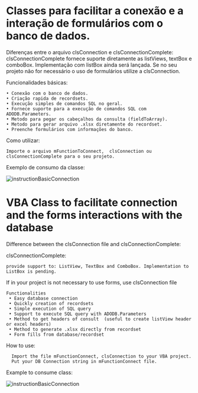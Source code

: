 
# Classes para facilitar a conexão e a interação de formulários com o banco de dados.

Diferenças entre o arquivo clsConnection e clsConnectionComplete:
    clsConnectionComplete fornece suporte diretamente as listViews, textBox e comboBox. Implementação com listBox ainda será lançada.
    Se no seu projeto não for necessário o uso de formulários utilize a clsConnection.

Funcionalidades básicas:

    • Conexão com o banco de dados.
    • Criação rapida de recordsets.
    • Execução simples de comandos SQL no geral.
    • Fornece suporte para a execução de comandos SQL com ADODB.Parameters.
    • Metodo para pegar os cabeçalhos da consulta (fieldToArray).
    • Metodo para gerar arquivo .xlsx diretamente do recordset.
    • Preenche formulários com informações do banco. 

Como utilizar:

    Importe o arquivo mFunctionToConnect,  clsConnection ou clsConnectionComplete para o seu projeto.
    
Exemplo de consumo da classe:
    
![instructionBasicConnection](https://user-images.githubusercontent.com/35817813/56043337-6dd5ca00-5d13-11e9-9909-62b42c38a64c.PNG)




# VBA Class to facilitate connection and the forms interactions with the database

Difference between the clsConnection file and clsConnectionComplete:

   clsConnectionComplete: 
   
    provide support to: ListView, TextBox and ComboBox. Implementation to ListBox is pending.
   
   If in your project is not necessary to use forms, use clsConnection file

    Functionalities 
     • Easy database connection
     • Quickly creation of recordsets
     • Simple execution of SQL query
     • Support to execute SQL query with ADODB.Parameters
     • Method to get headers of consult  (useful to create listView header or excel headers)
     • Method to generate .xlsx directly from recordset
     • Form fills from database/recordset

    
How to use:

      Import the file mFunctionConnect, clsConnection to your VBA project.
      Put your DB Connection string in mFunctionConnect file.
   
Example to consume class:

![instructionBasicConnection](https://user-images.githubusercontent.com/35817813/56043337-6dd5ca00-5d13-11e9-9909-62b42c38a64c.PNG)
        
